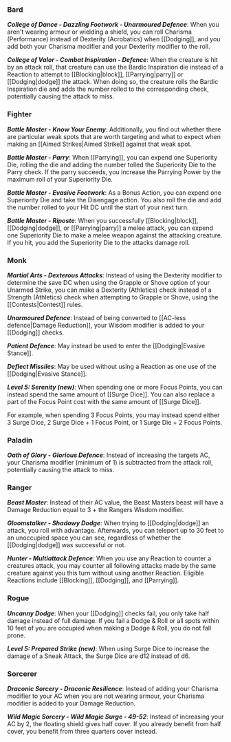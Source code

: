 ### Bard
***College of Dance - Dazzling Footwork - Unarmoured Defence***: When you aren't wearing armour or wielding a shield, you can roll Charisma (Performance) instead of Dexterity (Acrobatics) when [[Dodging]], and you add both your Charisma modifier and your Dexterity modifier to the roll.

***College of Valor - Combat Inspiration - Defence***: When the creature is hit by an attack roll, that creature can use the Bardic Inspiration die instead of a Reaction to attempt to [[Blocking|block]], [[Parrying|parry]] or [[Dodging|dodge]] the attack. When doing so, the creature rolls the Bardic Inspiration die and adds the number rolled to the corresponding check, potentially causing the attack to miss.
### Fighter
***Battle Master - Know Your Enemy***: Additionally, you find out whether there are particular weak spots that are worth targeting and what to expect when making an [[Aimed Strikes|Aimed Strike]] against that weak spot.

***Battle Master - Parry***: When [[Parrying]], you can expend one Superiority Die, rolling the die and adding the number tolled the Superiority Die to the Parry check. If the parry succeeds, you increase the Parrying Power by the maximum roll of your Superiority Die.

***Battle Master - Evasive Footwork***: As a Bonus Action, you can expend one Superiority Die and take the Disengage action. You also roll the die and add the number rolled to your Hit DC until the start of your next turn.

***Battle Master - Riposte***: When you successfully [[Blocking|block]], [[Dodging|dodge]], or [[Parrying|parry]] a melee attack, you can expend one Superiority Die to make a melee weapon against the attacking creature. If you hit, you add the Superiority Die to the attacks damage roll.
### Monk
***Martial Arts - Dexterous Attacks***: Instead of using the Dexterity modifier to determine the save DC when using the Grapple or Shove option of your Unarmed Strike, you can make a Dexterity (Athletics) check instead of a Strength (Athletics) check when attempting to Grapple or Shove, using the [[Contests|Contest]] rules.

***Unarmoured Defence***: Instead of being converted to [[AC-less defence|Damage Reduction]], your Wisdom modifier is added to your [[Dodging]] checks.

***Patient Defence***: May instead be used to enter the [[Dodging|Evasive Stance]].

***Deflect Missiles***: May be used without using a Reaction as one use of the [[Dodging|Evasive Stance]].

***Level 5: Serenity (new)***: When spending one or more Focus Points, you can instead spend the same amount of [[Surge Dice]]. You can also replace a part of the Focus Point cost with the same amount of [[Surge Dice]].

For example, when spending 3 Focus Points, you may instead spend either 3 Surge Dice, 2 Surge Dice + 1 Focus Point, or 1 Surge Die + 2 Focus Points.
### Paladin
***Oath of Glory - Glorious Defence***: Instead of increasing the targets AC, your Charisma modifier (minimum of 1) is subtracted from the attack roll, potentially causing the attack to miss.
### Ranger
***Beast Master***: Instead of their AC value, the Beast Masters beast will have a Damage Reduction equal to 3 + the Rangers Wisdom modifier.

***Gloomstalker - Shadowy Dodge***: When trying to [[Dodging|dodge]] an attack, you roll with advantage. Afterwards, you can teleport up to 30 feet to an unoccupied space you can see, regardless of whether the [[Dodging|dodge]] was successful or not.

***Hunter - Multiattack Defence***: When you use any Reaction to counter a creatures attack, you may counter all following attacks made by the same creature against you this turn without using another Reaction. Eligible Reactions include [[Blocking]], [[Dodging]], and [[Parrying]].
### Rogue
***Uncanny Dodge***: When your [[Dodging]] checks fail, you only take half damage instead of full damage. If you fail a Dodge & Roll or all spots within 10 feet of you are occupied when making a Dodge & Roll, you do not fall prone.

***Level 5: Prepared Strike (new)***: When using Surge Dice to increase the damage of a Sneak Attack, the Surge Dice are d12 instead of d6.
### Sorcerer
***Draconic Sorcery - Draconic Resilience***: Instead of adding your Charisma modifier to your AC when you are not wearing armour, your Charisma modifier is added to your Damage Reduction.

***Wild Magic Sorcery - Wild Magic Surge - 49-52***: Instead of increasing your AC by 2, the floating shield gives half cover. If you already benefit from half cover, you benefit from three quarters cover instead.